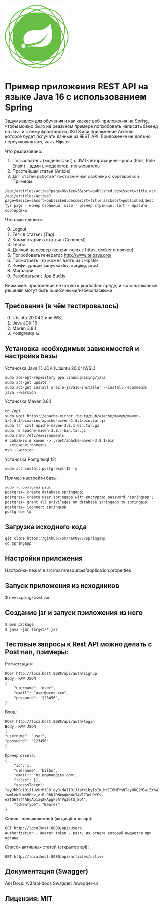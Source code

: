 ![Spring application](https://github.com/ram0973/springapp/blob/main/src/main/resources/spring-framework.png?raw=true)

# Пример приложения REST API на языке Java 16 c использованием Spring

Задумывался для обучения и как каркас веб-приложения на Spring, чтобы можно было на 
реальном примере попробовать написать бэкенд на Java и к нему фронтэнд на JS/TS или приложение Android,    
которое будет получать данные из REST API. Приложение не должно переусложняться, как JHipster.

Что реализовано:
1. Пользователи (модель User) c JWT-авторизацией - роли (Role, Role Enum) - админ, модератор, пользователь
2. Простейшая статья (Article)
3. Для статей работает постраничная разбивка с сортировкой. Примеры:
```
/api/articles/active?page=0&size=3&sort=published,desc&sort=title,asc
/api/articles/active?page=0&size=3&sort=published,desc&sort=title,asc&sort=published,desc
Тут page - номер страницы, size - размер страницы, sort - правила сортировки
```

Что надо сделать:

0. Logout
1. Теги в статьях (Tag)
2. Комментарии в статьях (Comment)
3. Тесты
4. Деплой на сервер (конфиг nginx c https, docker и прочее)
5. Попробовать генератор http://www.telosys.org/
6. Посмотреть что можно взять из JHipster
7. Конфигурации запуска dev, staging, prod
8. Миграции
9. Разобраться с Jpa Buddy

Внимание: приложение не готово к production среде, и использованные решения могут быть ошибочными/небезопасными. 

## Требования (в чём тестировалось)
0. Ubuntu 20.04.2 или WSL
1. Java JDK 16
2. Maven 3.8.1 
3. Postgresql 12

## Установка необходимых зависимостей и настройка базы

Установка Java 16 JDK (Ubuntu 20.04/WSL)
```shell
sudo add-apt-repository ppa:linuxuprising/java
sudo apt-get update
sudo apt-get install oracle-java16-installer --install-recommends
java --version
```

Установка Maven 3.8.1
```shell
cd /opt
sudo wget https://apache-mirror.rbc.ru/pub/apache/maven/maven-3/3.8.1/binaries/apache-maven-3.8.1-bin.tar.gz
sudo tar xzvf apache-maven-3.8.1-bin.tar.gz
sudo rm apache-maven-3.8.1-bin.tar.gz
sudo nano /etc/environments
# добавить в конце -> :/opt/apache-maven-3.8.1/bin
. /etc/environments
mvn --version
```

Установка Postgresql 12:
```shell
sudo apt install postgresql-12 -y
```
Пример настройки базы:
```shell
sudo -u postgres psql
postgres= create database springapp;
postgres= create user springapp with encrypted password 'springapp';
postgres= grant all privileges on database springapp to springapp;
postgres= \connect springapp
postgres= \q
```

## Загрузка исходного кода
```shell
git clone https://github.com/ram0973/springapp
cd springapp
```
## Настройки приложения
Настройки лежат в src/main/resources/application.properties

## Запуск приложения из исходников
$ mvn spring-boot:run

## Создание jar и запуск приложения из него
```shell
$ mvn package
$ java -jar target/*.jar
```

## Тестовые запросы к Rest API можно делать с Postman, примеры:
Регистрация:
```
POST http://localhost:8080/api/auth/signup
Body: RAW JSON
{
    "username": "user",
    "email": "user@acme.com",
    "password": "123456",
}
```
Вход:
```
POST http://localhost:8080/api/auth/login
Body: RAW JSON
{
"username": "user",
"password": "123456"
}

Пример ответа:
{
    "id": 1,
    "username": "bilbo",
    "email": "bilbo@baggins.com",
    "roles": [],
    "accessToken": "eyJhbGciOiJIUzUxMiJ9.eyJzdWIiOiJiaWxibyIsImlhdCI6MTYyNTcyODQ2MSwiZXhwIjoxNjI1ODE0ODYxfQ.ck5K-iwmleK9LmbMBev_orB-PbN7DNQpqWoWcT4VJZ3eUPYEv-e2TG6Trf4AEyAoiaq2kApgF5AYVq3etS_BoA",
    "tokenType": "Bearer"
}
```
Список пользователей (защищённое api):
```
GET http://localhost:8080/api/users
Authorization - Bearer token - взять из ответа который выдается при логине
```
Список активных статей (открытое api):
```
GET http://localhost:8080/api/articles/active
```
## Документация (Swagger)

Api Docs: /v3/api-docs
Swagger: /swagger-ui

## Лицензия: MIT
